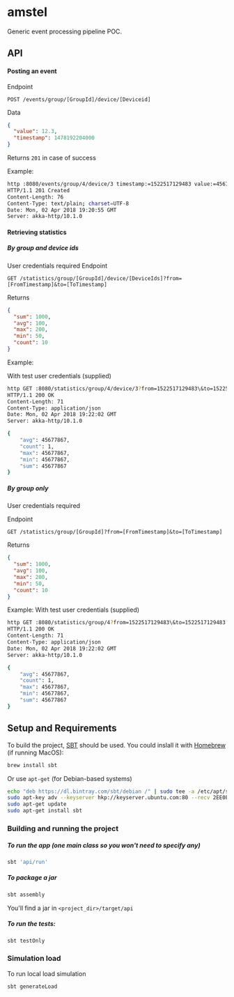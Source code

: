 # amstel

Generic event processing pipeline POC.

## API
#### Posting an event
Endpoint
```
POST​ ​/events/group/[GroupId]/device/[Deviceid]
```
Data
```json
{
  ​​​​​​​​​​​​​"value":​ ​12.3,
  ​"timestamp":​ ​1478192204000
}
```
Returns `201` in​ ​case​ ​of​ ​success  

Example:
```bash
http :8080/events/group/4/device/3 timestamp:=1522517129483 value:=45677867             
HTTP/1.1 201 Created
Content-Length: 76
Content-Type: text/plain; charset=UTF-8
Date: Mon, 02 Apr 2018 19:20:55 GMT
Server: akka-http/10.1.0
```

#### Retrieving statistics

##### By group and device ids
User credentials required
Endpoint
```
GET​ ​/statistics/group/[GroupId]/device/[DeviceIds]?from=[FromTimestamp]&to=[ToTimestamp]
```
Returns
```json
{
  "sum":​ ​1000,
  "avg":​ ​100,
  "max":​ ​200,​
  "min":​ ​50,
  "count":​ ​10
}
```
Example:  

With test user credentials (supplied)
```bash
http GET :8080/statistics/group/4/device/3?from=1522517129483\&to=1522517129483 -a someuser:somepassword 
HTTP/1.1 200 OK
Content-Length: 71
Content-Type: application/json
Date: Mon, 02 Apr 2018 19:22:02 GMT
Server: akka-http/10.1.0

{
    "avg": 45677867,
    "count": 1,
    "max": 45677867,
    "min": 45677867,
    "sum": 45677867
}
```
##### By group only
User credentials required  

Endpoint
```
GET​ ​/statistics/group/[GroupId]?from=[FromTimestamp]&to=[ToTimestamp]
```
Returns
```json
{
  "sum":​ ​1000,
  "avg":​ ​100,
  "max":​ ​200,​
  "min":​ ​50,
  "count":​ ​10
}
```
Example:
With test user credentials (supplied)
```bash
http GET :8080/statistics/group/4?from=1522517129483\&to=1522517129483 -a someuser:somepassword 
HTTP/1.1 200 OK
Content-Length: 71
Content-Type: application/json
Date: Mon, 02 Apr 2018 19:22:02 GMT
Server: akka-http/10.1.0

{
    "avg": 45677867,
    "count": 1,
    "max": 45677867,
    "min": 45677867,
    "sum": 45677867
}
```
## Setup and Requirements

To build the project, [SBT](https://github.com/sbt/sbt) should be used. You could inslall it with [Homebrew](https://github.com/Homebrew/brew) (if running MacOS):
```bash
brew install sbt
```
Or use `apt-get` (for Debian-based systems)
```bash
echo "deb https://dl.bintray.com/sbt/debian /" | sudo tee -a /etc/apt/sources.list.d/sbt.list
sudo apt-key adv --keyserver hkp://keyserver.ubuntu.com:80 --recv 2EE0EA64E40A89B84B2DF73499E82A75642AC823
sudo apt-get update
sudo apt-get install sbt
```

### Building and running the project
##### To run the app (one main class so you won't need to specify any)
```bash
sbt 'api/run'
```

##### To package a jar
```bash
sbt assembly
```
You'll find a jar in `<project_dir>/target/api`

##### To run the tests:
```bash
sbt testOnly
```

### Simulation load
To run local load simulation
```bash
sbt generateLoad
```
